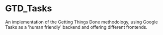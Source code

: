 GTD_Tasks
=========

An implementation of the Getting Things Done methodology, using Google Tasks as a 'human friendly' backend and offering different frontends.

